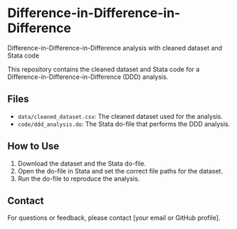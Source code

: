 # Difference-in-Difference-in-Difference
 Difference-in-Difference-in-Difference analysis with cleaned dataset and Stata code

This repository contains the cleaned dataset and Stata code for a Difference-in-Difference-in-Difference (DDD) analysis.

## Files
- `data/cleaned_dataset.csv`: The cleaned dataset used for the analysis.
- `code/ddd_analysis.do`: The Stata do-file that performs the DDD analysis.

## How to Use
1. Download the dataset and the Stata do-file.
2. Open the do-file in Stata and set the correct file paths for the dataset.
3. Run the do-file to reproduce the analysis.

## Contact
For questions or feedback, please contact [your email or GitHub profile].
